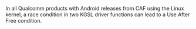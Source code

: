 In all Qualcomm products with Android releases from CAF using the Linux kernel, a race condition in two KGSL driver functions can lead to a Use After Free condition.
